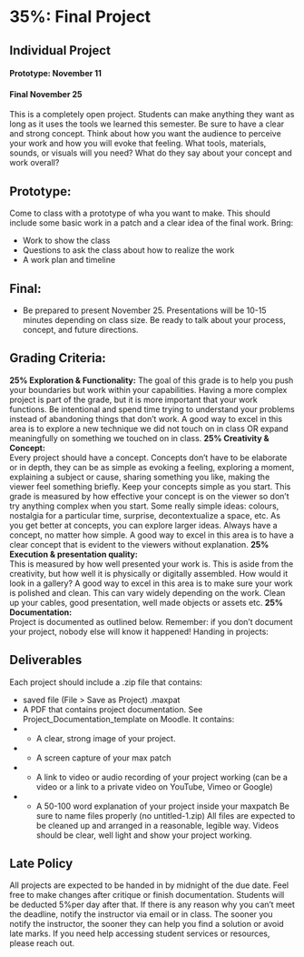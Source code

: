 # 35%: Final Project
## Individual Project
#### Prototype: November 11
#### Final November 25
This is a completely open project. Students can make anything they want as long as it
uses the tools we learned this semester. Be sure to have a clear and strong concept.
Think about how you want the audience to perceive your work and how you will evoke that feeling. What tools, materials, sounds, or visuals will you need? What do they say about your concept and work overall?
## Prototype:
Come to class with a prototype of wha you want to make. This should include some
basic work in a patch and a clear idea of the final work. Bring:
- Work to show the class
- Questions to ask the class about how to realize the work
- A work plan and timeline
## Final:
- Be prepared to present November 25. Presentations will be 10-15 minutes
depending on class size. Be ready to talk about your process, concept, and future
directions.

## Grading Criteria:
__25% Exploration & Functionality:__ 
The goal of this grade is to help you push your boundaries but work within your capabilities. Having a more complex project is part of the grade, but it is more important that your work functions. Be intentional and spend time trying to understand your problems instead of abandoning things that don’t work. A good way to excel in this area is to explore a new technique we did not touch on in class OR expand meaningfully on something we touched on in class.
__25% Creativity & Concept:__  
Every project should have a concept. Concepts don’t have to be elaborate or in depth, they can be as simple as evoking a feeling, exploring a moment, explaining a subject or cause, sharing something you like, making the viewer feel something briefly. Keep your concepts simple as you start. This grade is measured by how effective your concept is on the viewer so don’t try anything complex when you start. Some really simple ideas: colours, nostalgia for a particular time, surprise, decontextualize a space, etc. As you get better at concepts, you can explore larger ideas. Always have a concept, no matter how simple. A good way to excel in this area is to have a clear concept that is evident to the viewers without explanation.
__25% Execution & presentation quality:__  
This is measured by how well presented your work is. This is aside from the creativity, but how well it is physically or digitally assembled. How would it look in a gallery? A good way to excel in this area is to make sure your work is polished and clean. This can vary widely depending on the work. Clean up your cables, good presentation, well made objects or assets etc.
__25% Documentation:__  
Project is documented as outlined below. Remember: if you don’t document your project, nobody else will know it happened! Handing in projects: 

## Deliverables 

Each project should include a .zip file that contains:
-  saved file (File > Save as Project) .maxpat 
- A PDF that contains project documentation.  See Project_Documentation_template on Moodle. It contains: 
- - A clear, strong image of your project. 
- - A screen capture of your max patch 
- - A link to video or audio recording of your project working (can be a video or a link to a private video on YouTube, Vimeo or Google) 
- - A 50-100 word explanation of your project inside your maxpatch Be sure to name files properly (no untitled-1.zip) All files are expected to be cleaned up and arranged in a reasonable, legible way. Videos should be clear, well light and show your project working. 


## Late Policy
All projects are expected to be handed in by midnight of the due date. Feel free to
make changes after critique or finish documentation. Students will be deducted
5%per day after that. If there is any reason why you can’t meet the deadline, notify
the
instructor via email or in class. The sooner you notify the instructor, the sooner they
can help you find a solution or avoid late marks. If you need help accessing student
services or resources, please reach out.